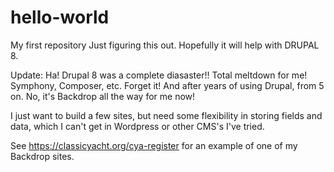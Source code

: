 # hello-world
My first repository
Just figuring this out.  Hopefully it will help with DRUPAL 8.

Update: Ha!  Drupal 8 was a complete diasaster!! Total meltdown
for me! Symphony, Composer, etc. Forget it! And after years of
using Drupal, from 5 on. No, it's Backdrop all the way for me
now!

I just want to build a few sites, but need some flexibility in 
storing fields and data, which I can't get in Wordpress or
other CMS's I've tried. 

See https://classicyacht.org/cya-register for an example of
one of my Backdrop sites.
